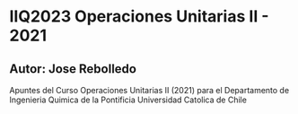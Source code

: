#  IIQ2023 Operaciones Unitarias II - 2021
## Autor: Jose Rebolledo

Apuntes del Curso Operaciones Unitarias II (2021) para el Departamento de Ingenieria Quimica de la Pontificia Universidad Catolica de Chile


